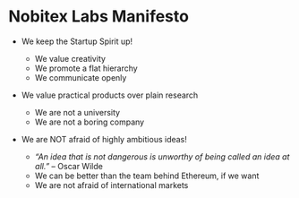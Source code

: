 # Nobitex Labs Manifesto

* We keep the Startup Spirit up!
  - We value creativity
  - We promote a flat hierarchy
  - We communicate openly

* We value practical products over plain research
  - We are not a university
  - We are not a boring company

* We are NOT afraid of highly ambitious ideas!
  - *“An idea that is not dangerous is unworthy of being called an idea at all.”* – Oscar Wilde
  - We can be better than the team behind Ethereum, if we want
  - We are not afraid of international markets
